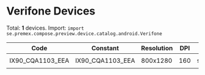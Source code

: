 # Verifone Devices

Total: **1** devices. Import: `import se.premex.compose.preview.device.catalog.android.Verifone`

| Code | Constant | Resolution | DPI | Compose Spec | Preview Usage |
|------|----------|------------|-----|-------------|---------------|
| IX90_CQA1103_EEA | IX90_CQA1103_EEA | 800x1280 | 160 | `spec:width=800px,height=1280px,dpi=160` | `@Preview(device = Verifone.IX90_CQA1103_EEA)` |

<!-- Generated automatically. Do not edit manually. -->
